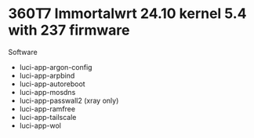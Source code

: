 # 360T7 Immortalwrt 24.10 kernel 5.4 with 237 firmware

Software

- luci-app-argon-config
- luci-app-arpbind
- luci-app-autoreboot
- luci-app-mosdns
- luci-app-passwall2 (xray only)
- luci-app-ramfree
- luci-app-tailscale
- luci-app-wol

